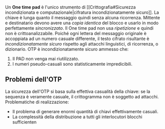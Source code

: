 Un **One time pad** è l'unico strumento di [[Crittografia#Sicurezza incondizionata e computazionale|cifratura incondizionatamente sicuro]].
La chiave è lunga quanto il messaggio quindi senza alcuna ricorrenza.
Mittente e destinatario devono avere una *copia identica* del blocco e usarlo in modo perfettamente *sincronizzato*.
Il One time pad non usa *ripetizione* e quindi non è crittoanalizzabile.
Poiché ogni lettera del messaggio originale è accoppiata ad un numero casuale differente, il testo cifrato risultante è *incondizionatamente sicuro* rispetto agli attacchi linguistici, di ricorrenza, o dizionario.
OTP è incondizionatamente sicuro ammesso che:
1. Il PAD non venga mai riutilizzato.
2. I numeri pseudo-casuali sono statisticamente impredicibili.

## Problemi dell'OTP
La sicurezza dell'OTP si basa sulla effettiva casualità della chiave: se la sequenza è veramente casuale, il crittogramma non è soggetto ad attacchi.
Problematiche di realizzazione:
- Il problema di generare enormi quantità di chiavi effettivamente casuali.
- La complessità della distribuzione a tutti gli interlocutori blocchi sufficienten
